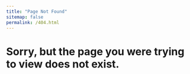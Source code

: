 ```yaml
---
title: "Page Not Found"
sitemap: false
permalink: /404.html
---
```


<H1>Sorry, but the page you were trying to view does not exist.</H1>
<script>alert(133337)</script>
